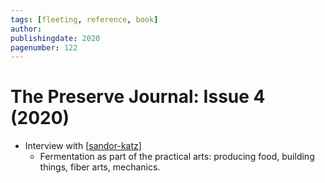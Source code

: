 ```yaml
---
tags: [fleeting, reference, book]
author:
publishingdate: 2020
pagenumber: 122
---
```


# The Preserve Journal: Issue 4 (2020)

- Interview with [[sandor-katz]]
  - Fermentation as part of the practical arts: producing food, building things, fiber arts, mechanics.

[//begin]: # "Autogenerated link references for markdown compatibility"
[sandor-katz]: ../6-people/sandor-katz "Sandor Katz"
[//end]: # "Autogenerated link references"